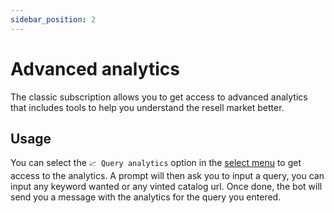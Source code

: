 ```yaml
---
sidebar_position: 2
---
```


# Advanced analytics

The classic subscription allows you to get access to advanced analytics that includes tools to help you understand the resell market better.

## Usage

You can select the `📈 Query analytics` option in the [select menu](/docs/features-starter/basic-analytics#usage) to get access to the analytics. A prompt will then ask you to input a query, you can input any keyword wanted or any vinted catalog url.
Once done, the bot will send you a message with the analytics for the query you entered.
